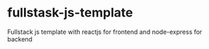 # fullstask-js-template
Fullstack js template with reactjs for frontend and node-express for backend  
